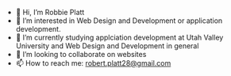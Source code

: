 - 👋 Hi, I’m Robbie Platt
- 👀 I’m interested in Web Design and Development or application development.
- 🌱 I’m currently studying applciation development at Utah Valley University and Web Design and Development in general
- 💞️ I’m looking to collaborate on websites
- 📫 How to reach me: robert.platt28@gmail.com

<!---
golemiam/golemiam is a ✨ special ✨ repository because its `README.md` (this file) appears on your GitHub profile.
You can click the Preview link to take a look at your changes.
--->
